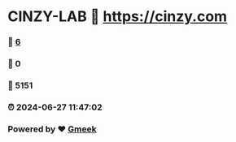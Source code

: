 # CINZY-LAB :link: https://cinzy.com 
### :page_facing_up: [6](https://cinzy.com/tag.html) 
### :speech_balloon: 0 
### :hibiscus: 5151 
### :alarm_clock: 2024-06-27 11:47:02 
### Powered by :heart: [Gmeek](https://github.com/Meekdai/Gmeek)
